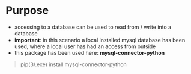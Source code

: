#	Purpose

-	accessing to a database can be used to read from / write into a database
-	__important__: in this scenario a local installed mysql database has been used, where a local user has had an access from outside
-	this package has been used here: **mysql-connector-python**

>	pip(3/.exe) install mysql-connector-python
